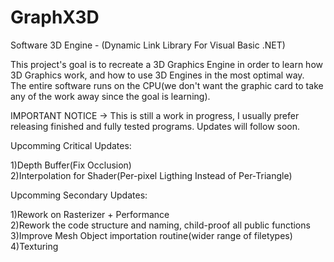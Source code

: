 # GraphX3D
Software 3D Engine - (Dynamic Link Library For Visual Basic .NET)


This project's goal is to recreate a 3D Graphics Engine in order to learn how 3D Graphics work, and how to use 3D Engines in the most optimal way.  
The entire software runs on the CPU(we don't want the graphic card to take any of the work away since the goal is learning).  

IMPORTANT NOTICE -> This is still a work in progress, I usually prefer releasing finished and fully tested programs. Updates will follow soon.  

Upcomming Critical Updates: 

1)Depth Buffer(Fix Occlusion)  
2)Interpolation for Shader(Per-pixel Ligthing Instead of Per-Triangle)  

Upcomming Secondary Updates:

1)Rework on Rasterizer + Performance  
2)Rework the code structure and naming, child-proof all public functions  
3)Improve Mesh Object importation routine(wider range of filetypes)  
4)Texturing  

